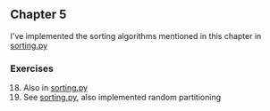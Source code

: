 ## Chapter 5

I've implemented the sorting algorithms mentioned in this chapter in [sorting.py](sorting.py)

### Exercises
18. Also in [sorting.py](sorting.py)
23. See [sorting.py](sorting.py), also implemented random partitioning